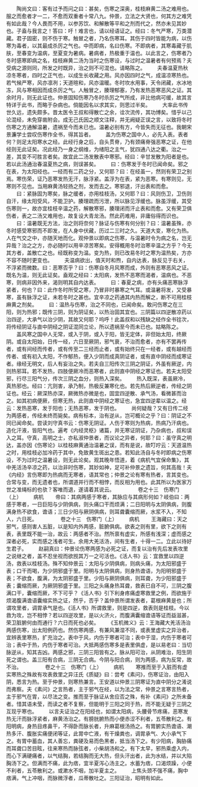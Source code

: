 <!-- { "loadSidebar": true } -->
　　陶尚文曰：客有过予而问之曰：甚矣，伤寒之深奥，桂枝麻黄二汤之难用也。服之而愈者才一二，不愈而双重者十常八九。仲景，立法之大贤也，何其方之难凭有如此哉？今人畏而不用，以参苏饮、和解散等平和之剂而代之，然亦未见其妙也。子盍与我言之！答曰：吁！难言也，请以经语证之。经曰：冬气严寒，万类潜藏。君子固密，则不伤于寒。触冒之者，乃名伤寒耳。其伤于四时皆能为病，以伤寒为毒者，以其最成杀厉之气也。中而即病，名曰伤寒。不即病者，其寒毒藏于肌肤，至春变为温病，至夏变为暑病。暑病者，热极重于温也。以此言之，伤寒者乃冬时感寒即病之名，桂枝麻黄二汤为当时之伤寒设，与过时之温暑者有何预焉？夫受病之源则同，所发之时既异，治之则不可混也。请略陈之。
　　夫春温夏热秋凉冬寒者，四时之正气也，以成生长收藏之用。风亦因四时之气，成温凉寒热也。若气候严寒，风亦凛冽；天道暄和，风亦温暖。冬时坎水用事，天令闭藏，水冰地冻，风与寒相因而成杀厉之气。人触冒之，腠理郁塞，乃有发热恶寒恶风之证。其余时月，则无此证也。仲景固知伤寒乃冬时杀厉之气所成，非比他病可缓，故其言特详于此书，而略于杂病也。倘能因名以求其实，则思过半矣。
　　大率此书传世久远，遗失颇多。晋太医令王叔和得散亡之余，诠次流传，其功博矣。惜乎以己论混经，未免穿凿附会。成无己氏因之顺文注释，并无阙疑正误之言，以致将冬时伤寒之方通解温暑，遗祸至今而未已也。温暑必别有方，今皆失而无征也。我朝宋景濂学士尝叹伤寒作全书，得其旨者。
　　盖为伤寒之国中人，必先入表。表者何？则足太阳寒水之经。此经行身之后，自头贯脊，乃有颈痛脊强恶寒之证，在他经则无此证矣。况此经乃一身之纲维，为绪阳之主气，犹四通八达之衢。治之一差，其变不可胜言者矣。故宜此二汤发散表中寒邪。经曰：辛甘发散为阳者是也。若以此汤通治春温夏热之病，则误甚矣。
　　曰：伤寒发于冬时已闻命矣。邪之在表，为太阳经也。一经而有二药之分，又何耶？曰：在经虽一，然则有荣卫之别焉。寒伤荣，证乃恶寒发热无汗，脉浮紧。盖浮为在表，紧为恶寒。有寒则见，无寒则不见也。当用麻黄汤轻扬之剂，发而去之。寒邪退，汗出表和而愈。
　　曰：紧脉固为寒矣，脉之缓者，亦用桂枝汤，又何耶？曰：风则伤卫，卫伤则自汗，缘太阳受风，不能卫护。腠理疏而污泄，所以脉见浮缓也。脉虽浮缓，其受伤寒则一，故亦宜桂枝辛温之药，解散寒邪，腠理闭而汗止表和而愈。又有荣卫俱伤者，表之二汤又难用也，故复设大青龙汤。然此药难用，非庸俗得而识也。
　　曰：温暑既无方法，治之则将奈何？脉证与伤寒有何分别？曰：温暑虽殊，亦冬时感受寒邪而不即发，在人身中伏藏，历过二三时之久。天道大变，寒化为热。人在气交之中，亦随天地而化。观仲景以即病之伤寒，与温暑时令为病之名，岂无异哉？治之之方，亦必随时以用辛凉苦寒矣。安得概用冬时治寒辛温之方乎？今无其方者，盖散亡之也。经既称变为温。变为热，则已改易冬时之寒为温热矣，方亦不容不随时更变也。
　　夫温病欲出，值天时和煦，自内达表，脉反见于右关，不浮紧而微数。曰：恶寒否乎？曰：伤寒自冬月风寒而成，外则有恶寒恶风之证。既名为温，则无此证矣。盍观之经曰：太阳病，发热不恶寒而渴者，温病也。不恶寒，则病非因外来，渴则明其自内达表。
　　曰：春夏之病，亦有头痛恶寒脉浮紧者，何也？曰：此作冬时所受之寒，乃冒非时暴寒之气耳。或温暑将发，又受暴寒，虽有脉浮之证，未若冬时之甚也。宜辛凉之药通其内热而解之，断不可用桂枝麻黄之剂矣。
　　曰：温热与伤寒，治之不同也，已闻命矣。敢问伤寒之在三阳，则为热邪；既传三阴，则为阴证矣，以热治固其宜也。三阴篇以四逆散凉药以治四逆，大承气以治少阴，其故又何耶？呜呼！此盖叔和以残缺之经作全书铨次，将传经阴证与直中阴经之阴证混同立论，所以遗祸至今而未已也。姑略陈之。
　　盖风寒之国中人无常，或入于阴，或入于阳，皆无定体，非但始太阳，终厥阴。或自太阳始，日传一经，六日至厥阴，邪气衰，不治而愈者，亦有不罢再传者，或有间经而传者，或有传至二三经而止者，或有始终只在一经者，或有越经而传者、或有初入太阳，不作郁热，便入少阴而成真阴证者，或有直中阴经而成寒证者。缘经无明文，后人有妄治之失。若夫自三阳传次三阴之阴证，外虽有厥逆，内则热邪耳。若不发热，四肢便厥冷而恶寒者，此则直中阴经之寒证也。若夫太阳受邪，行尽三阳气分，传次三阴之血分，则热入深矣。
　　热入既深，表虽厥冷，真热邪也。经曰：亢则害，承乃制，热极反兼寒化也。若先热后厥逆者，传经之阴证也。经云：厥深热亦深，厥微热亦微是也，固宜四逆散、承气汤，看微甚而治之。如其初病便厥，但寒无热，此则直中阴经之寒证也，急宜四逆辈以温之。经云：发热恶寒，发于阳也；无热恶寒，发于阴也。
　　尚何疑哉？又有日传二经为两感者，传经未终而毙矣。病有标本，治有逆从，岂可概论之乎？曰：阴证之不同已闻命矣。尝读刘守真书云：伤寒无阴证。人伤于寒则为热病，热病乃汗病也。造化汗液，皆阳气也。遍考《内经灵枢》诸篇，并无寒证阴证，乃杂病也，叔和误入之耳。守真，高明之士，亦私淑仲景者，而议论之异者，何耶？曰：虽守真之明达，盖亦因《伤寒论》以桂枝麻黄通治温暑之误，而有是说，故叮咛云：天道温热之时，用桂枝必加冷药于其中，免致黄生斑出之患。若知此汤自与冬时即病之伤寒设，不为过时之温暑设，则无此论矣。观其晚年悟道，着《病机气宜保命集》，其中羌活汤辛凉之药，以治非时伤寒，其妙如神，足可补仲景之遗旨，何其高哉！夫《内经》言伤寒即为热病而无寒者，语其常也；仲景之论有寒有热者，言其变也。合常与变，而无遗者也，所谓道并行而不相悖，而反相为用也。此其所以为医家万世之准绳标的也欤？客唯而退，遂请着其说云。
　　
　　卷之十三　伤寒门（上）
　　病机
　　帝曰：其病两感于寒者，其脉应与其病形何如？岐伯曰：两感于寒者，一日巨阳与少阴俱病，则头痛口干而烦满；二日阳明与太阴俱病，则腹满身热不欲食，谵语；三日少阳与厥阴俱病，则耳聋囊缩而厥，水浆不入，不知人，六日死。
　　
　　卷之十三　伤寒门（上）
　　病机
　　王海藏曰：天之邪气，感则害人五脏，以是知内外两感，脏腑俱病。欲表之则有里，欲下之则有表，表里既不能一治，故云：两感者不治。然所禀有虚实，所感有浅深；虚而感之深者必死，实而感之浅者可生。余用大羌活汤，间有生者，十得一二。立此以待好生君子。
　　赵嗣真曰：仲景论伤寒两感为必死之证，而复以治有先后发表攻里之说继之者，盖不忍坐视而欲觊其万一之可活也。《活人书》云：宜救里以四逆汤，救表以桂枝汤。殊不知仲景云：太阳与少阴俱病，则病头痛，为太阳邪盛于表；口干而喝，为少阴邪盛于里。阳明与太阴俱病，则身热谵语，为阳明邪盛于表；不欲食，腹满，为太阴邪盛于里。少阳与厥阴俱病，则耳聋，为少阳邪盛于表；囊缩而厥，为厥阴邪盛于里。三阳之头痛身热耳聋，救表已自不可，三阴之腹满口干，囊缩而厥，不下可乎？《活人书》引下利身疼痛虚寒救里之例，而欲施于烦渴腹满谵语囊缩实热之证，然乎，否乎？盖仲景所谓发表者，葛根麻黄是也；所谓攻里者，调胃承气是也。《活人书》所谓救里，则是四逆，救表则是桂枝。今以救为攻，岂不相悖？若以四逆攻里，是以火济火，而腹满囊缩谵语等证而益滋甚，荣卫脏腑何由而通行？六日而死也必矣。
　　《玉机微义》云：王海藏大羌活汤治两感伤寒，出太阳例药也。然伤寒两感，有兼风兼湿不同，或表里虚实之异治者，宜辨表里寒热，扩充治之。表中于风，内伤于寒者可治；表中于湿，内伤于寒者可治；表中于热，内伤于寒者可治。大抵两感伤寒多是表里俱虚，是以易老曰：当切脉逆从，知其吉凶。两感之邪，三阴三阳皆有之。脉从阳可治，从阴难治，阳生阴死之谓也。盖三阳有合病，三阴无合病。今阴与阳合病，则为两感，病为反常，故不治。
　　
　　卷之十三　伤寒门（上）
　　病机
　　寒推而至于入脏而有虚实寒热之殊故有攻表救里之异汪氏《质疑》曰：尝考《素问》，伤寒证治，由阳入阴，悉言为热。至于仲景，则寒热兼言。王安道以仲景三阴寒证为直中阴分之淆说而弗察。夫《素问》之言热者，主于邪气在经，以为法之常，仲景之言寒言热者，主于邪气在胃，以尽法之变。推而至于脉证从舍应否之殊，有补《素问》之所未备者。惜其语未莹，而读之者不复察，但能明于三阳之同于热，而不能无疑于三阴之互现乎寒也。
　　以言夫证治之在阳经也，如谓太阳病，头腰骨节疼痛，恶寒发热无汗而脉浮紧者，麻黄汤治之。有膀胱腑热而小便赤涩不利者，五苓散利之。有阳明病，身热目疼鼻干，不得卧而脉长者，升麻葛根汤扬之。有胃腑实热谵语、潮热多汗、腹胀实痛便闭等证，此胃中亡液，有干燥粪也，调胃承气、大小承气下之。有胃中蓄血，其人善忘，粪硬及易而色黑者，抵当汤下之。有少阳病，胸胁痛而耳聋口苦目眩，往来寒热而脉弦者，小柴胡汤和之。有下太早，邪热乘虚入内，而心下满硬痛者，以气结胸，若结胸而无大热，但头汗出者，此为水结，并以大陷胸汤下之。但满而不痛，此为痞，宜半夏泻心汤主之。水蓄为痞，口渴烦躁，小便不利者，五苓散利之。或漱水不咽，加半夏主之。
　　上焦头颈不强不痛，胸中痞满，气上冲咽，而脉微浮者，瓜蒂散吐之。三阳证治，昭明有如此。

